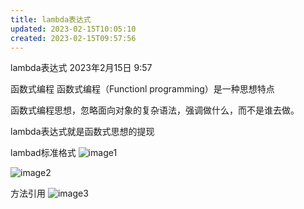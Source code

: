 ```yaml
---
title: lambda表达式
updated: 2023-02-15T10:05:10
created: 2023-02-15T09:57:56
---
```


lambda表达式
2023年2月15日
9:57

函数式编程
函数式编程（Functionl programming）是一种思想特点

函数式编程思想，忽略面向对象的复杂语法，强调做什么，而不是谁去做。

lambda表达式就是函数式思想的提现

lambad标准格式
![image1](../../../resources/dcc1049bbc4445e19dd5cf3974ff3deb.png)

![image2](../../../resources/cea2062bc8654867b7089a8c06558f4e.png)

方法引用
![image3](../../../resources/aef7e9469905437da679ffe8a604fa06.png)
